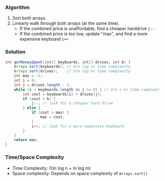 ### Algorithm

1. Sort both arrays.
1. Linearly walk through both arrays (at the same time).
    - If the combined price is unaffordable, find a cheaper harddrive `j--`
    - If the combined price is too low, update "max", and find a more expensive keyboard `i++`

### Solution

```java
int getMoneySpent(int[] keyboards, int[] drives, int b) {
    Arrays.sort(keyboards); // O(n log n) time complexity
    Arrays.sort(drives);    // O(m log m) time complexity
    int max = -1;
    int i = 0;
    int j = drives.length - 1;
    while (i < keyboards.length && j >= 0) { // O(n + m) time complexity
        int cost = keyboards[i] + drives[j];
        if (cost > b) {
            j--; // look for a cheaper hard drive
        } else {
            if (cost > max) {
                max = cost;
            }
            i++; // look for a more expensive keyboard
        }
    }
    return max;
}
```

### Time/Space Complexity

- Time Complexity: O(n log n + m log m)
- Space complexity: Depends on space complexity of `Arrays.sort()`
